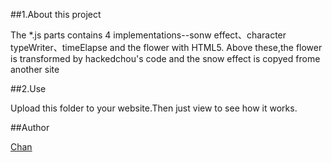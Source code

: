##1.About this project
  
The *.js parts contains 4 implementations--sonw effect、character typeWriter、timeElapse and the flower with HTML5.
Above these,the flower is transformed by hackedchou's code and the snow effect is copyed frome another site
  
##2.Use

Upload this folder to your website.Then just view to see how it works.


##Author

  [Chan](http:www.lan-gui.com)